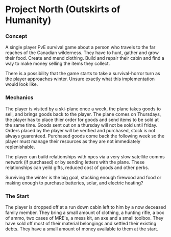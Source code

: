 # Project North (Outskirts of Humanity)

### Concept
A single player PvE survival game about a person who travels to the far reaches of the Canadian wilderness. They have to hunt, gather and grow their food. Create and mend clothing. Build and repair their cabin and find a way to make money selling the items they collect.

There is a possibility that the game starts to take a survival-horror turn as the player approaches winter. Unsure exactly what this implementation would look like.

### Mechanics
The player is visited by a ski-plane once a week, the plane takes goods to sell, and brings goods back to the player. The plane comes on Thursdays, the player has to place thier order for goods and send items to be sold at the same time. Goods sent out on a thursday will not be sold until friday. Orders placed by the player will be verified and purchased, stock is not always guarenteed. Purchased goods come back the following week so the player must manage their resources as they are not immediately replenishable.

The player can build relationships with npcs via a very slow satellite comms network (if purchased) or by sending letters with the plane. These relationships can yeild gifts, reduced cost of goods and other perks.

Surviving the winter is the big goal, stocking enough firewood and food or making enough to purchase batteries, solar, and electric heating?

### The Start
The player is dropped off at a run down cabin left to him by a now deceased family member. They bring a small amount of clothing, a hunting rifle, a box of ammo, two cases of MRE's, a mess kit, an axe and a small toolbox. They have sold off most of their material belongings and settled their existing debts. They have a small amount of money available to them at the start.
